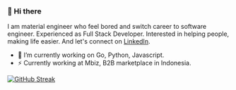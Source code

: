 ### 👋 Hi there

I am material engineer who feel bored and switch career to software engineer. Experienced as Full Stack Developer. Interested in helping people, making life easier. And let's connect on [LinkedIn](https://linkedin.com/in/idoyudha/).

- 🔭 I’m currently working on Go, Python, Javascript.
- ⚡ Currently working at Mbiz, B2B marketplace in Indonesia.

[![GitHub Streak](https://streak-stats.demolab.com/?user=idoyudha)](https://git.io/streak-stats)
<!--
**idoyudha/idoyudha** is a ✨ _special_ ✨ repository because its `README.md` (this file) appears on your GitHub profile.

Here are some ideas to get you started:

- 🔭 I’m currently working on ...
- 🌱 I’m currently learning ...
- 👯 I’m looking to collaborate on ...
- 🤔 I’m looking for help with ...
- 💬 Ask me about ...
- 📫 How to reach me: ...
- 😄 Pronouns: ...
- ⚡ Fun fact: ...
-->
